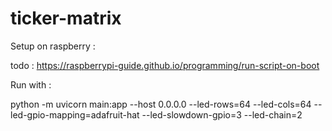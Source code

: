 # ticker-matrix

Setup on raspberry :

todo : https://raspberrypi-guide.github.io/programming/run-script-on-boot

Run with :

python -m uvicorn main:app --host 0.0.0.0 --led-rows=64 --led-cols=64 --led-gpio-mapping=adafruit-hat --led-slowdown-gpio=3 --led-chain=2